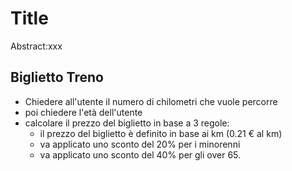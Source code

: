 Title
===
Abstract:xxx
## Biglietto Treno
- Chiedere all'utente il numero di chilometri che vuole percorre
- poi chiedere l'età dell'utente
- calcolare il prezzo del biglietto in base a 3 regole:
  - il prezzo del biglietto è definito in base ai km (0.21 € al km)
  - va applicato uno sconto del 20% per i minorenni
  - va applicato uno sconto del 40% per gli over 65.



